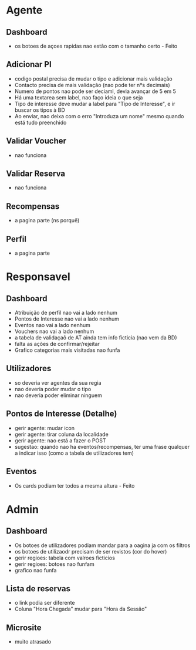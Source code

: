 # Agente

## Dashboard
- os botoes de açoes rapidas nao estão com o tamanho certo - Feito 

## Adicionar PI
- codigo postal precisa de mudar o tipo e adicionar mais validação
- Contacto precisa de mais validação (nao pode ter nºs decimais)
- Numero de pontos nao pode ser deciaml, devia avançar de 5 em 5
- Há uma textarea sem label, nao faço ideia o que seja
- Tipo de interesse deve mudar a label para "Tipo de Interesse", e ir buscar os tipos à BD
- Ao enviar, nao deixa com o erro "Introduza um nome" mesmo quando está tudo preenchido

## Validar Voucher
- nao funciona 

## Validar Reserva 
- nao funciona

## Recompensas
- a pagina parte (ns porquê)

## Perfil 
- a pagina parte 

# Responsavel

## Dashboard
- Atribuição de perfil nao vai a lado nenhum
- Pontos de Interesse nao vai a lado nenhum
- Eventos nao vai a lado nenhum
- Vouchers nao vai a lado nenhum
- a tabela de validaçaõ de AT ainda tem info ficticia (nao vem da BD) 
- falta as ações de confirmar/rejeitar
- Grafico categorias mais visitadas nao funfa

## Utilizadores
- so deveria ver agentes da sua regia
- nao deveria poder mudar o tipo
- nao deveria poder eliminar ninguem

## Pontos de Interesse (Detalhe)
- gerir agente: mudar icon
- gerir agente: tirar coluna da localidade
- gerir agente: nao está a fazer o POST
- sugestao: quando nao ha eventos/recompensas, ter uma frase qualquer a indicar isso (como a tabela de utilizadores tem)


## Eventos
- Os cards podiam ter todos a mesma altura - Feito

# Admin
## Dashboard

- Os botoes de utilizadores podiam mandar para a oagina ja com os filtros
- os botoes de utilizaodr precisam de ser revistos (cor do hover)
- gerir regioes: tabela com valroes ficticios
- gerir regioes: botoes nao funfam
- grafico nao funfa

## Lista de reservas
- o link podia ser diferente
- Coluna "Hora Chegada" mudar para "Hora da Sessão"

## Microsite
- muito atrasado